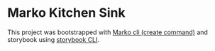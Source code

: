 # Marko Kitchen Sink

This project was bootstrapped with [Marko cli (create command)](https://github.com/marko-js/marko-cli) and storybook using [storybook CLI](https://www.npmjs.com/package/@storybook/cli).
